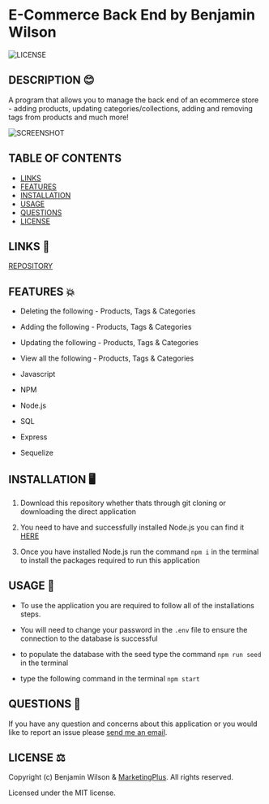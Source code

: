 # E-Commerce Back End by Benjamin Wilson

![LICENSE](https://img.shields.io/github/license/MarketingPlus/ecommerce-back-end)

## DESCRIPTION 😊

A program that allows you to manage the back end of an ecommerce store - adding products, updating categories/collections, adding and removing tags from products and much more!

![SCREENSHOT](https://user-images.githubusercontent.com/77607177/120131252-5b78bc00-c20b-11eb-8f6e-f1687ff2d60d.PNG)

## TABLE OF CONTENTS

- [LINKS](#links)
- [FEATURES](#features)
- [INSTALLATION](#installation)
- [USAGE](#usage)
- [QUESTIONS](#questions)
- [LICENSE](#license)

<a name="links"></a>

## LINKS 🔗

[REPOSITORY](https://github.com/MarketingPlus/ecommerce-back-end)

<a name="features"></a>

## FEATURES 💥

- Deleting the following - Products, Tags & Categories

- Adding the following - Products, Tags & Categories

- Updating the following - Products, Tags & Categories

- View all the following - Products, Tags & Categories

- Javascript

- NPM

- Node.js

- SQL

- Express

- Sequelize

<a name="installation"></a>

## INSTALLATION 🖥️

1. Download this repository whether thats through git cloning or downloading the direct application

2. You need to have and successfully installed Node.js you can find it [HERE](https://nodejs.org/en/)

3. Once you have installed Node.js run the command `npm i` in the terminal to install the packages required to run this application

<a name="usage"></a>

## USAGE 📄

- To use the application you are required to follow all of the installations steps.

- You will need to change your password in the `.env` file to ensure the connection to the database is successful

- to populate the database with the seed type the command `npm run seed` in the terminal

- type the following command in the terminal `npm start`

<a name="questions"></a>

## QUESTIONS 📧

If you have any question and concerns about this application or you would like to report an issue please [send me an email](mailto:benmarketingplus@gmail.com).

<a name="license"></a>

## LICENSE ⚖️

Copyright (c) Benjamin Wilson & [MarketingPlus](https://github.com/MarketingPlus). All rights reserved.

Licensed under the MIT license.
